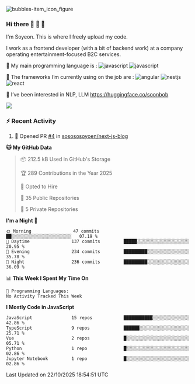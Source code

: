 ![bubbles-item_icon_figure](https://github.com/user-attachments/assets/22620638-f9c4-4481-b411-70a46d032b39)

### Hi there 🐬 🐬 🐬

I'm Soyeon. This is where I freely upload my code.

I work as a frontend developer (with a bit of backend work) at a company operating entertainment-focused B2C services.

🌊 My main programming language is :
![javascript](https://ziadoua.github.io/m3-Markdown-Badges/badges/Javascript/javascript3.svg)
![javascript](https://ziadoua.github.io/m3-Markdown-Badges/badges/TypeScript/typescript2.svg)

🌊 The frameworks I’m currently using on the job are : 
![angular](https://ziadoua.github.io/m3-Markdown-Badges/badges/Angular/angular2.svg)
![nestjs](https://ziadoua.github.io/m3-Markdown-Badges/badges/NestJS/nestjs2.svg)
![react](	https://ziadoua.github.io/m3-Markdown-Badges/badges/React/react2.svg)

🌻 I’ve been interested in NLP, LLM
https://huggingface.co/soonbob

<a href="https://hhpluscertificateofcompletion.oopy.io/">
  <img src="https://static.spartacodingclub.kr/hanghae99/plus/completion/badge_red.svg" />
</a>

### :zap: Recent Activity

<!--START_SECTION:activity-->
1. 💪 Opened PR [#4](undefined) in [sosososoyoen/next-js-blog](https://github.com/sosososoyoen/next-js-blog)
<!--END_SECTION:activity-->

<!--START_SECTION:waka-->
**🐱 My GitHub Data** 

> 📦 212.5 kB Used in GitHub's Storage 
 > 
> 🏆 289 Contributions in the Year 2025
 > 
> 💼 Opted to Hire
 > 
> 📜 35 Public Repositories 
 > 
> 🔑 5 Private Repositories 
 > 
**I'm a Night 🦉** 

```text
🌞 Morning                47 commits          ██░░░░░░░░░░░░░░░░░░░░░░░   07.19 % 
🌆 Daytime                137 commits         █████░░░░░░░░░░░░░░░░░░░░   20.95 % 
🌃 Evening                234 commits         █████████░░░░░░░░░░░░░░░░   35.78 % 
🌙 Night                  236 commits         █████████░░░░░░░░░░░░░░░░   36.09 % 
```


📊 **This Week I Spent My Time On** 

```text
💬 Programming Languages: 
No Activity Tracked This Week
```

**I Mostly Code in JavaScript** 

```text
JavaScript               15 repos            ███████████░░░░░░░░░░░░░░   42.86 % 
TypeScript               9 repos             ██████░░░░░░░░░░░░░░░░░░░   25.71 % 
Vue                      2 repos             █░░░░░░░░░░░░░░░░░░░░░░░░   05.71 % 
Python                   1 repo              █░░░░░░░░░░░░░░░░░░░░░░░░   02.86 % 
Jupyter Notebook         1 repo              █░░░░░░░░░░░░░░░░░░░░░░░░   02.86 % 
```




 Last Updated on 22/10/2025 18:54:51 UTC
<!--END_SECTION:waka-->


